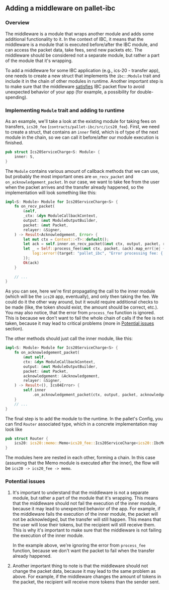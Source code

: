 ## Adding a middleware on pallet-ibc

### Overview

The middleware is a module that wraps another module and adds some additional functionality to it. In the context of
IBC, it means that the middleware is a module that is executed before/after the IBC module, and can access the packet
data, take fees, send new packets etc. The middleware should be considered not a separate module, but rather a part of the module that 
it's wrapping.

To add a middleware for some IBC application (e.g., ics-20 - transfer app), one needs to create a new struct that 
implements the `ibc::Module` trait and include it in the chain of other modules in runtime. Another important
step is to make sure that the middleware [satisfies](#potential-issues) IBC packet flow to avoid unexpected behavior 
of your app (for example, a possibility for double-spending).


### Implementing `Module` trait and adding to runtime
As an example, we'll take a look at the existing module for taking fees on transfers, `ics20_fee` (`contracts/pallet-ibc/src/ics20_fee`).
First, we need to create a struct, that contains an `inner` field, which is of type of the next module in the chain, so we can
call it before/after our module execution is finished.
```rust
pub struct Ics20ServiceCharge<S: Module> {
	inner: S,
}
```
The `Module` contains various amount of callback methods that we can use, but probably the most important ones are 
`on_recv_packet` and `on_acknowledgement_packet`. In our case, we want to take fee from the user when the packet arrives
and the transfer already happened, so the implementation will look something like this:
```rust
impl<S: Module> Module for Ics20ServiceCharge<S> {
    fn on_recv_packet(
        &self,
        _ctx: &dyn ModuleCallbackContext,
        output: &mut ModuleOutputBuilder,
        packet: &mut Packet,
        relayer: &Signer,
	) -> Result<Acknowledgement, Error> {
        let mut ctx = Context::<T>::default();
        let ack = self.inner.on_recv_packet(&mut ctx, output, packet, relayer)?;
        let _ = Self::process_fee(&mut ctx, packet, &ack).map_err(|e| {
            log::error!(target: "pallet_ibc", "Error processing fee: {:?}", e);
        });
        Ok(ack)
    }
    
    // ...
}
```
As you can see, here we're first propagating the call to the inner module (which will be the `ics20` app, eventually), and only
then taking the fee. We could do it the other way around, but it would require additional checks to be made 
(like, the token should exist, the amount should be correct, etc.). You may also notice, that the error from `process_fee`
function is ignored. This is because we don't want to fail the whole chain of calls if the fee is not taken, because it may
lead to critical problems (more in [Potential issues](#potential-issues) section).

The other methods should just call the inner module, like this:
```rust
impl<S: Module> Module for Ics20ServiceCharge<S> {
    fn on_acknowledgement_packet(
        &mut self,
        ctx: &dyn ModuleCallbackContext,
        output: &mut ModuleOutputBuilder,
        packet: &mut Packet,
        acknowledgement: &Acknowledgement,
        relayer: &Signer,
    ) -> Result<(), Ics04Error> {
        self.inner
            .on_acknowledgement_packet(ctx, output, packet, acknowledgement, relayer)
    }
    // ...
}
```

The final step is to add the module to the runtime. In the pallet's Config, you can find `Router` associated type, which
in a concrete implementation may look like
```rust
pub struct Router {
    ics20: ics20::memo::Memo<ics20_fee::Ics20ServiceCharge<ics20::IbcModule>>,
}
```
The modules here are nested in each other, forming a chain. In this case (assuming that the Memo module is executed after the inner),
the flow will be `ics20 -> ics20_fee -> memo`.

### Potential issues

1. It's important to understand that the middleware is not a separate module, but rather a part of the module that it's
wrapping. This means that the middleware should not fail the execution of the inner module, because it may lead to
unexpected behavior of the app. For example, if the middleware fails the execution of the inner module, the packet
will not be acknowledged, but the transfer will still happen. This means that the user will lose their tokens, but
the recipient will still receive them. This is why it's important to make sure that the middleware is not failing
the execution of the inner module.

    In the example above, we're ignoring the error from `process_fee` function, because we don't want the packet to fail when
the transfer already happened.

2. Another important thing to note is that the middleware should not change the packet data, because it may lead to
the same problem as above. For example, if the middleware changes the amount of tokens in the packet, the recipient
will receive more tokens than the sender sent.
